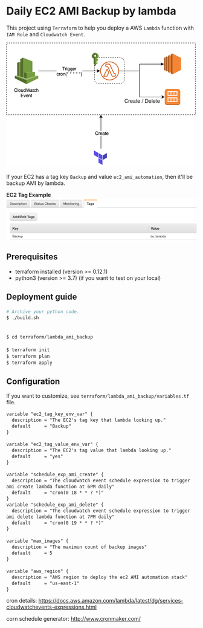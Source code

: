 # Daily EC2 AMI Backup by lambda
This project using `Terraform` to help you deploy a AWS `Lambda` function with `IAM Role` and `Cloudwatch Event`.  

![simple darchitecture](./img/simple-architecture.png)

If your EC2 has a tag key `Backup` and value `ec2_ami_automation`, then it'll be backup AMI by lambda.

**EC2 Tag Example**
![example](./img/ec2_capture.png)

## Prerequisites
* terraform installed (version >= 0.12.1)
* python3 (version >= 3.7) (if you want to test on your local)

## Deployment guide
```bash
# Archive your python code.
$ ./build.sh


$ cd terraform/lambda_ami_backup

$ terraform init
$ terraform plan
$ terraform apply 
```

## Configuration
If you want to customize, see `terraform/lambda_ami_backup/variables.tf` file.

```text
variable "ec2_tag_key_env_var" {
  description = "The EC2's tag key that lambda looking up."
  default     = "Backup"
}

variable "ec2_tag_value_env_var" {
  description = "The EC2's tag value that lambda looking up."
  default     = "yes"
}

variable "schedule_exp_ami_create" {
  description = "The cloudwatch event schedule expression to trigger ami create lambda function at 6PM daily"
  default     = "cron(0 18 * * ? *)"
}
variable "schedule_exp_ami_delete" {
  description = "The cloudwatch event schedule expression to trigger ami delete lambda function at 7PM daily"
  default     = "cron(0 19 * * ? *)"
}

variable "max_images" {
  description = "The maximun count of backup images"
  default     = 5
}

variable "aws_region" {
  description = "AWS region to deploy the ec2 AMI automation stack"
  default     = "us-east-1"
}
```

cron details: https://docs.aws.amazon.com/lambda/latest/dg/services-cloudwatchevents-expressions.html

corn schedule generator: http://www.cronmaker.com/
